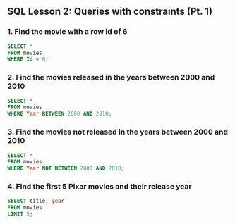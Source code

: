 ## SQL Lesson 2: Queries with constraints (Pt. 1)
### 1. Find the movie with a row id of 6
```SQL
SELECT * 
FROM movies
WHERE Id = 6;
```

### 2. Find the movies released in the years between 2000 and 2010 
```SQL
SELECT * 
FROM movies
WHERE Year BETWEEN 2000 AND 2010;
```

### 3. Find the movies not released in the years between 2000 and 2010
```SQL
SELECT * 
FROM movies
WHERE Year NOT BETWEEN 2000 AND 2010;
```

### 4. Find the first 5 Pixar movies and their release year
```SQL
SELECT title, year
FROM movies
LIMIT 5;
```